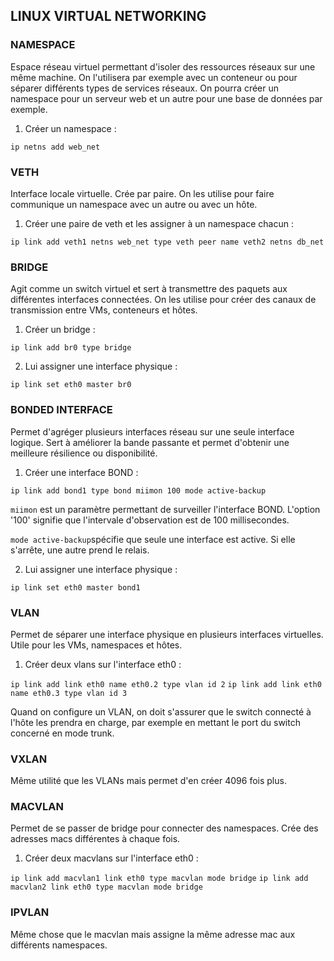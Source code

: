 ## LINUX VIRTUAL NETWORKING

### NAMESPACE

Espace réseau virtuel permettant d'isoler des ressources réseaux sur une même machine. On l'utilisera par exemple avec un conteneur ou pour séparer différents types de services réseaux. On pourra créer un namespace pour un serveur web et un autre pour une base de données par exemple.

1. Créer un namespace :

``ip netns add web_net``

### VETH

Interface locale virtuelle. Crée par paire. On les utilise pour faire communique un namespace avec un autre ou avec un hôte.

1. Créer une paire de veth et les assigner à un namespace chacun :

``ip link add veth1 netns web_net type veth peer name veth2 netns db_net``

### BRIDGE

Agit comme un switch virtuel et sert à transmettre des paquets aux différentes interfaces connectées. On les utilise pour créer des canaux de transmission entre VMs, conteneurs et hôtes.

1. Créer un bridge :

``ip link add br0 type bridge``

2. Lui assigner une interface physique :

``ip link set eth0 master br0``

### BONDED INTERFACE

Permet d'agréger plusieurs interfaces réseau sur une seule interface logique. Sert à améliorer la bande passante et permet d'obtenir une meilleure résilience ou disponibilité.

1. Créer une interface BOND :

``ip link add bond1 type bond miimon 100 mode active-backup``

``miimon`` est un paramètre permettant de surveiller l'interface BOND. L'option '100' signifie que l'intervale d'observation est de 100 millisecondes.

``mode active-backup``spécifie que seule une interface est active. Si elle s'arrête, une autre prend le relais.

2. Lui assigner une interface physique :

``ip link set eth0 master bond1``

### VLAN

Permet de séparer une interface physique en plusieurs interfaces virtuelles. Utile pour les VMs, namespaces et hôtes.

1. Créer deux vlans sur l'interface eth0 :

``ip link add link eth0 name eth0.2 type vlan id 2``
``ip link add link eth0 name eth0.3 type vlan id 3``

Quand on configure un VLAN, on doit s'assurer que le switch connecté à l'hôte les prendra en charge, par exemple en mettant le port du switch concerné en mode trunk.

### VXLAN

Même utilité que les VLANs mais permet d'en créer 4096 fois plus.

### MACVLAN

Permet de se passer de bridge pour connecter des namespaces. Crée des adresses macs différentes à chaque fois.

1. Créer deux macvlans sur l'interface eth0 :

``ip link add macvlan1 link eth0 type macvlan mode bridge``
``ip link add macvlan2 link eth0 type macvlan mode bridge``

### IPVLAN

Même chose que le macvlan mais assigne la même adresse mac aux différents namespaces.
